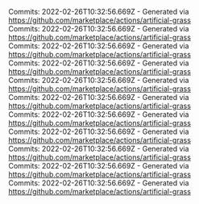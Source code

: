Commits: 2022-02-26T10:32:56.669Z - Generated via https://github.com/marketplace/actions/artificial-grass
<br>
Commits: 2022-02-26T10:32:56.669Z - Generated via https://github.com/marketplace/actions/artificial-grass
<br>
Commits: 2022-02-26T10:32:56.669Z - Generated via https://github.com/marketplace/actions/artificial-grass
<br>
Commits: 2022-02-26T10:32:56.669Z - Generated via https://github.com/marketplace/actions/artificial-grass
<br>
Commits: 2022-02-26T10:32:56.669Z - Generated via https://github.com/marketplace/actions/artificial-grass
<br>
Commits: 2022-02-26T10:32:56.669Z - Generated via https://github.com/marketplace/actions/artificial-grass
<br>
Commits: 2022-02-26T10:32:56.669Z - Generated via https://github.com/marketplace/actions/artificial-grass
<br>
Commits: 2022-02-26T10:32:56.669Z - Generated via https://github.com/marketplace/actions/artificial-grass
<br>
Commits: 2022-02-26T10:32:56.669Z - Generated via https://github.com/marketplace/actions/artificial-grass
<br>
Commits: 2022-02-26T10:32:56.669Z - Generated via https://github.com/marketplace/actions/artificial-grass
<br>
Commits: 2022-02-26T10:32:56.669Z - Generated via https://github.com/marketplace/actions/artificial-grass
<br>
